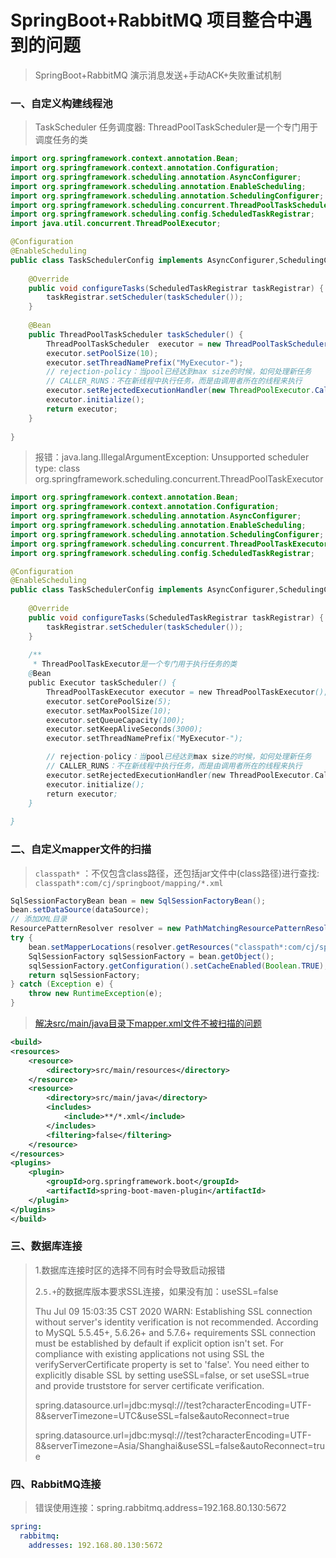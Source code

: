 # SpringBoot+RabbitMQ 项目整合中遇到的问题
> SpringBoot+RabbitMQ 演示消息发送+手动ACK+失败重试机制

### 一、自定义构建线程池
> TaskScheduler 任务调度器: ThreadPoolTaskScheduler是一个专门用于调度任务的类
```java
import org.springframework.context.annotation.Bean;
import org.springframework.context.annotation.Configuration;
import org.springframework.scheduling.annotation.AsyncConfigurer;
import org.springframework.scheduling.annotation.EnableScheduling;
import org.springframework.scheduling.annotation.SchedulingConfigurer;
import org.springframework.scheduling.concurrent.ThreadPoolTaskScheduler;
import org.springframework.scheduling.config.ScheduledTaskRegistrar;
import java.util.concurrent.ThreadPoolExecutor;

@Configuration
@EnableScheduling
public class TaskSchedulerConfig implements AsyncConfigurer,SchedulingConfigurer {
 
    @Override
    public void configureTasks(ScheduledTaskRegistrar taskRegistrar) {
        taskRegistrar.setScheduler(taskScheduler());
    }
     
    @Bean
    public ThreadPoolTaskScheduler taskScheduler() {
        ThreadPoolTaskScheduler  executor = new ThreadPoolTaskScheduler ();
        executor.setPoolSize(10);
        executor.setThreadNamePrefix("MyExecutor-");
        // rejection-policy：当pool已经达到max size的时候，如何处理新任务
        // CALLER_RUNS：不在新线程中执行任务，而是由调用者所在的线程来执行
        executor.setRejectedExecutionHandler(new ThreadPoolExecutor.CallerRunsPolicy());
        executor.initialize();
        return executor;
    }
 
}
```

> 报错：java.lang.IllegalArgumentException: Unsupported scheduler type: class org.springframework.scheduling.concurrent.ThreadPoolTaskExecutor
```java
import org.springframework.context.annotation.Bean;
import org.springframework.context.annotation.Configuration;
import org.springframework.scheduling.annotation.AsyncConfigurer;
import org.springframework.scheduling.annotation.EnableScheduling;
import org.springframework.scheduling.annotation.SchedulingConfigurer;
import org.springframework.scheduling.concurrent.ThreadPoolTaskExecutor;
import org.springframework.scheduling.config.ScheduledTaskRegistrar;

@Configuration
@EnableScheduling
public class TaskSchedulerConfig implements AsyncConfigurer,SchedulingConfigurer {
 
    @Override
    public void configureTasks(ScheduledTaskRegistrar taskRegistrar) {
        taskRegistrar.setScheduler(taskScheduler());
    }
     
    /**
     * ThreadPoolTaskExecutor是一个专门用于执行任务的类
    @Bean
    public Executor taskScheduler() {
        ThreadPoolTaskExecutor executor = new ThreadPoolTaskExecutor();
        executor.setCorePoolSize(5);
        executor.setMaxPoolSize(10);
        executor.setQueueCapacity(100);
        executor.setKeepAliveSeconds(3000);
        executor.setThreadNamePrefix("MyExecutor-");

        // rejection-policy：当pool已经达到max size的时候，如何处理新任务
        // CALLER_RUNS：不在新线程中执行任务，而是由调用者所在的线程来执行
        executor.setRejectedExecutionHandler(new ThreadPoolExecutor.CallerRunsPolicy());
        executor.initialize();
        return executor;
    }
 
}
```

### 二、自定义mapper文件的扫描
> `classpath*` ：不仅包含class路径，还包括jar文件中(class路径)进行查找: `classpath*:com/cj/springboot/mapping/*.xml`
```java
SqlSessionFactoryBean bean = new SqlSessionFactoryBean();
bean.setDataSource(dataSource);
// 添加XML目录
ResourcePatternResolver resolver = new PathMatchingResourcePatternResolver();
try {
    bean.setMapperLocations(resolver.getResources("classpath*:com/cj/springboot/mapping/*.xml"));
    SqlSessionFactory sqlSessionFactory = bean.getObject();
    sqlSessionFactory.getConfiguration().setCacheEnabled(Boolean.TRUE);
    return sqlSessionFactory;
} catch (Exception e) {
    throw new RuntimeException(e);
}
```
> [解决src/main/java目录下mapper.xml文件不被扫描的问题](https://blog.csdn.net/sdx15701674113/article/details/73330401)
```xml
<build>
<resources>
    <resource>
        <directory>src/main/resources</directory>
    </resource>
    <resource>
        <directory>src/main/java</directory>
        <includes>
            <include>**/*.xml</include>
        </includes>
        <filtering>false</filtering>
    </resource>
</resources>
<plugins>
    <plugin>
        <groupId>org.springframework.boot</groupId>
        <artifactId>spring-boot-maven-plugin</artifactId>
    </plugin>
</plugins>
</build>
```

### 三、数据库连接
> 1.数据库连接时区的选择不同有时会导致启动报错
>
> 2.`5.+`的数据库版本要求SSL连接，如果没有加：useSSL=false
> 
> Thu Jul 09 15:03:35 CST 2020 WARN: Establishing SSL connection without server's identity verification is not recommended. According to MySQL 5.5.45+, 5.6.26+ and 5.7.6+ requirements SSL connection must be established by default if explicit option isn't set. For compliance with existing applications not using SSL the verifyServerCertificate property is set to 'false'. You need either to explicitly disable SSL by setting useSSL=false, or set useSSL=true and provide truststore for server certificate verification.
> 
> spring.datasource.url=jdbc:mysql:///test?characterEncoding=UTF-8&serverTimezone=UTC&useSSL=false&autoReconnect=true
> 
> spring.datasource.url=jdbc:mysql:///test?characterEncoding=UTF-8&serverTimezone=Asia/Shanghai&useSSL=false&autoReconnect=true

### 四、RabbitMQ连接
> 错误使用连接：spring.rabbitmq.address=192.168.80.130:5672
```yaml
spring:
  rabbitmq:
    addresses: 192.168.80.130:5672
```


